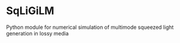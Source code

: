 # SqLiGiLM
Python module for numerical simulation of multimode squeezed light generation in lossy media
